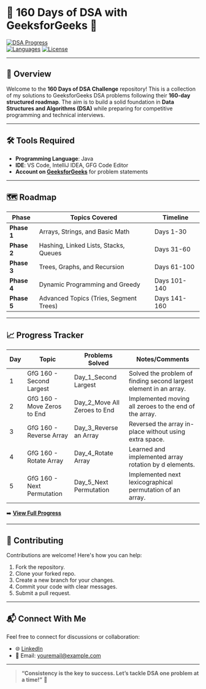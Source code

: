 # 🌟 160 Days of DSA with GeeksforGeeks 🚀  

[![DSA Progress](https://img.shields.io/badge/DSA-Progress-green)](#)  
[![Languages](https://img.shields.io/badge/Language-Java-blue)](#)
[![License](https://img.shields.io/github/license/amitkumardemo/160-days-of-dsa)](#)

---

## 📌 **Overview**

Welcome to the **160 Days of DSA Challenge** repository! This is a collection of my solutions to GeeksforGeeks DSA problems following their **160-day structured roadmap**. The aim is to build a solid foundation in **Data Structures and Algorithms (DSA)** while preparing for competitive programming and technical interviews.

---

## 🛠️ **Tools Required**

- **Programming Language**: Java 
- **IDE**: VS Code, IntelliJ IDEA, GFG Code Editor 
- **Account on [GeeksforGeeks](https://www.geeksforgeeks.org/user/lbgofficicwfy/)** for problem statements  

---

## 🗺️ **Roadmap**

| **Phase**          | **Topics Covered**                  | **Timeline**       |  
|---------------------|-------------------------------------|--------------------|  
| **Phase 1**        | Arrays, Strings, and Basic Math     | Days 1-30          |  
| **Phase 2**        | Hashing, Linked Lists, Stacks, Queues | Days 31-60         |  
| **Phase 3**        | Trees, Graphs, and Recursion        | Days 61-100        |  
| **Phase 4**        | Dynamic Programming and Greedy      | Days 101-140       |  
| **Phase 5**        | Advanced Topics (Tries, Segment Trees) | Days 141-160       |  

---
## 📈 **Progress Tracker**

| **Day** | **Topic**                | **Problems Solved**          | **Notes/Comments**                      |  
|---------|--------------------------|------------------------------|-----------------------------------------|  
| 1       | GfG 160 - Second Largest  | Day_1_Second Largest  | Solved the problem of finding second largest element in an array. |  
| 2       | GfG 160 - Move Zeros to End | Day_2_Move All Zeroes to End | Implemented moving all zeroes to the end of the array. |  
| 3       | GfG 160 - Reverse Array  | Day_3_Reverse an Array | Reversed the array in-place without using extra space. |  
| 4       | GfG 160 - Rotate Array   | Day_4_Rotate Array    | Learned and implemented array rotation by d elements. |  
| 5       | GfG 160 - Next Permutation |Day_5_Next Permutation | Implemented next lexicographical permutation of an array. |  

➡️ **[View Full Progress](https://www.geeksforgeeks.org/user/lbgofficicwfy/)**

---

## 🤝 **Contributing**

Contributions are welcome! Here's how you can help:  
1. Fork the repository.  
2. Clone your forked repo.  
3. Create a new branch for your changes.  
4. Commit your code with clear messages.  
5. Submit a pull request.  

---



## 📬 **Connect With Me**

Feel free to connect for discussions or collaboration:  
- 🌐 [LinkedIn](https://www.linkedin.com/in/amit-kumar-686196225/)  
- 📧 Email: [youremail@example.com](mailto:amitk25783@gmail.com)  

---

> **“Consistency is the key to success. Let’s tackle DSA one problem at a time!”** 🌟
